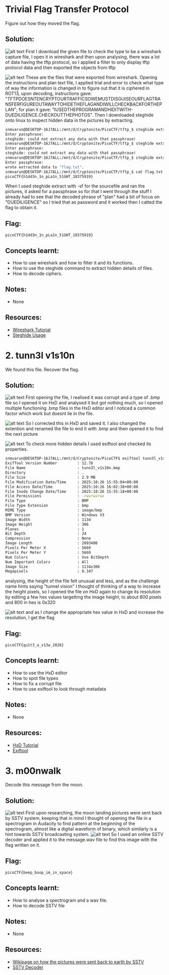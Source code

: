 # Trivial Flag Transfer Protocol
Figure out how they moved the flag.

## Solution:
![alt text](image.png)
First I download the given file to check the type to be a wireshark capture file, I open it in wireshark and then upon analysing, there was a lot of data having the tftp protocol, so I applied a filter to only display tftp protocol data and then exported the objects from tftp

![alt text](image-1.png)
These are the files that were exported from wireshark. Opening the instructions and plan text file, I applied trial and error to check what type of way the information is changed in to figure out that it is ciphered in ROT13, upon decoding, instructions gave: "TFTPDOESNTENCRYPTOURTRAFFICSOWEMUSTDISGUISEOURFLAGTRANSFERFIGUREOUTAWAYTOHIDETHEFLAGANDIWILLCHECKBACKFORTHEPLAN"; for plan it gave: "IUSEDTHEPROGRAMANDHIDITWITH-DUEDILIGENCE.CHECKOUTTHEPHOTOS". Then I downloaded steghide onto linux to inspect hidden data in the pictures by extracting.

```bash
snmvarun@DESKTOP-16J7ALL:/mnt/d/Cryptonite/PicoCTF/tftp_$ steghide extract -sf picture1.bmp
Enter passphrase:
steghide: could not extract any data with that passphrase!
snmvarun@DESKTOP-16J7ALL:/mnt/d/Cryptonite/PicoCTF/tftp_$ steghide extract -sf picture2.bmp
Enter passphrase:
steghide: could not extract any data with that passphrase!
snmvarun@DESKTOP-16J7ALL:/mnt/d/Cryptonite/PicoCTF/tftp_$ steghide extract -sf picture3.bmp
Enter passphrase:
wrote extracted data to "flag.txt".
snmvarun@DESKTOP-16J7ALL:/mnt/d/Cryptonite/PicoCTF/tftp_$ cat flag.txt
picoCTF{h1dd3n_1n_pLa1n_51GHT_18375919}
```
When I used steghide extract with -sf for the sourcefile and ran the pictures, it asked for a passphrase so for that I went through the stuff I already had to see that the decoded phrase of "plan" had a bit of focus on "DUEDILIGENCE" so I tried that as password and it worked then I catted the flag to obtain it.

## Flag:

```
picoCTF{h1dd3n_1n_pLa1n_51GHT_18375919}
```

## Concepts learnt:
- How to use wireshark and how to filter it and its functions.
- How to use the steghide command to extract hidden details of files.
- How to decode ciphers.
 
## Notes:
- None

## Resources:

- [Wireshark Tutorial](https://youtu.be/lb1Dw0elw0Q?si=dQ7QmG2uPkdGDwmZ)
- [Steghide Usage](https://www.kali.org/tools/steghide/)
 

# 2. tunn3l v1s10n

We found this file. Recover the flag.

## Solution:
![alt text](image-2.png)
First opening the file, I realised it was corrupt and a type of .bmp file so I opened it on HxD and analysed it but got nothing much, so I opened multiple functioning .bmp files in the HxD editor and I noticed a common factor which work but doesnt lie in the file. 

![alt text](image-3.png) 
So I corrected this in HxD and saved it. I also changed the extention and renamed the file to end it with .bmp and then opened it to find the next picture 

![alt text](tunn3l_v1s10n-1.bmp)
To check more hidden details I used exiftool and checked its properties. 

```bash
snmvarun@DESKTOP-16J7ALL:/mnt/d/Cryptonite/PicoCTF$ exiftool tunn3l_v1s10n.bmp
ExifTool Version Number         : 12.76
File Name                       : tunn3l_v1s10n.bmp
Directory                       : .
File Size                       : 2.9 MB
File Modification Date/Time     : 2025:10:26 15:55:04+00:00
File Access Date/Time           : 2025:10:26 16:02:38+00:00
File Inode Change Date/Time     : 2025:10:26 15:55:18+00:00
File Permissions                : -rwxrwxrwx
File Type                       : BMP
File Type Extension             : bmp
MIME Type                       : image/bmp
BMP Version                     : Windows V3
Image Width                     : 1134
Image Height                    : 306
Planes                          : 1
Bit Depth                       : 24
Compression                     : None
Image Length                    : 2893400
Pixels Per Meter X              : 5669
Pixels Per Meter Y              : 5669
Num Colors                      : Use BitDepth
Num Important Colors            : All
Image Size                      : 1134x306
Megapixels                      : 0.347
```
analysing, the height of the file felt unusual and less, and as the challenge name hints saying "tunnel vision" I thought of thinking of a way to increase the height pixels, so I opened the file on HxD again to change its resolution by editing a few hex values targetting the image height, to about 800 pixels and 800 in hex is 0x320

![alt text](tunn3l_v1s10n-2.bmp)
and as I change the appropriate hex value in HxD and increase the resolution, I get the flag 

## Flag:

```
picoCTF{qu1t3_a_v13w_2020}
```

## Concepts learnt:

- How to use the HxD editor
- How to spot file types
- How to fix a corrupt file
- How to use exiftool to look through metadata

## Notes:

- None

## Resources:

- [HxD Tutorial](https://youtu.be/3xFQM6d7vnA?si=XlclRrhmEbIndma6)
- [Exiftool](https://youtu.be/rMdLcYXG1u4?si=Ifb24mxbPW7KC4Ac)

# 3. m00nwalk 
Decode this message from the moon.

## Solution:
![alt text](image-4.png)
First upon researching, the moon landing pictures were sent back by SSTV system, keeping that in mind I thought of opening the file in a spectrogram in Audacity to find pattern at the beginning of the spectrogram, almost like a digital waveform of binary, which similarly is a hint towards SSTV broadcasting system.
![alt text](image-5.png)
So I used an online SSTV decoder and applied it to the message.wav file to find this image with the flag written on it.

## Flag:

```
picoCTF{beep_boop_im_in_space}
```

## Concepts learnt:

- How to analyse a spectrogram and a wav file.
- How to decode SSTV file 

## Notes:
- None

## Resources:
- [Wikipage on how the pictures were sent back to earth by SSTV](https://en.wikipedia.org/wiki/Apollo_11_missing_tapes#:~:text=Apollo%2011%20was%20the%20spaceflight,lines%20of%20resolution%2C%20progressively%20scanned)
- [SSTV Decoder](https://sstv-decoder.mathieurenaud.fr/)

